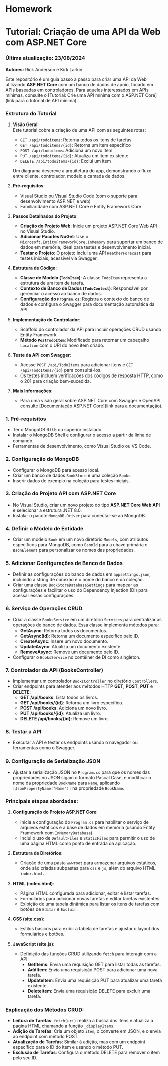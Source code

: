 # Homework
# Tutorial: Criação de uma API da Web com ASP.NET Core

### Última atualização: 23/08/2024  
**Autores:** Rick Anderson e Kirk Larkin

Este repositório é um guia passo a passo para criar uma API da Web utilizando **ASP.NET Core** com um banco de dados de apoio, focado em APIs baseadas em controladores. Para aqueles interessados em APIs mínimas, consulte o [Tutorial: Crie uma API mínima com o ASP.NET Core](link para o tutorial de API mínima).

### Estrutura do Tutorial

1. **Visão Geral**:  
   Este tutorial cobre a criação de uma API com as seguintes rotas:

   - `GET /api/todoitems`: Retorna todos os itens de tarefas
   - `GET /api/todoitems/{id}`: Retorna um item específico
   - `POST /api/todoitems`: Adiciona um novo item
   - `PUT /api/todoitems/{id}`: Atualiza um item existente
   - `DELETE /api/todoitems/{id}`: Exclui um item

   Um diagrama descreve a arquitetura do app, demonstrando o fluxo entre cliente, controlador, modelo e camada de dados.

2. **Pré-requisitos**:
   - Visual Studio ou Visual Studio Code (com o suporte para desenvolvimento ASP.NET e web)
   - Familiaridade com ASP.NET Core e Entity Framework Core

3. **Passos Detalhados do Projeto**:
   - **Criação do Projeto Web**: Inicie um projeto ASP.NET Core Web API no Visual Studio.
   - **Adicionar Pacotes NuGet**: Use o `Microsoft.EntityFrameworkCore.InMemory` para suportar um banco de dados em memória, ideal para testes e desenvolvimento inicial.
   - **Testar o Projeto**: O projeto inclui uma API `WeatherForecast` para testes iniciais, acessível via Swagger.

4. **Estrutura de Código**:
   - **Classe de Modelo (`TodoItem`)**: A classe `TodoItem` representa a estrutura de um item de tarefa.
   - **Contexto de Banco de Dados (`TodoContext`)**: Responsável por gerenciar o acesso ao banco de dados.
   - **Configuração do `Program.cs`**: Registra o contexto do banco de dados e configura o Swagger para documentação automática da API.

5. **Implementação do Controlador**:  
   - Scaffold do controlador da API para incluir operações CRUD usando Entity Framework.
   - **Método `PostTodoItem`**: Modificado para retornar um cabeçalho `Location` com o URI do novo item criado.

6. **Teste da API com Swagger**:
   - Acesse `POST /api/TodoItems` para adicionar itens e `GET /api/TodoItems/{id}` para consultá-los.
   - Os testes incluem verificações dos códigos de resposta HTTP, como o 201 para criação bem-sucedida.

7. **Mais Informações**:
   - Para uma visão geral sobre ASP.NET Core com Swagger e OpenAPI, consulte [Documentação ASP.NET Core](link para a documentação).
  

### 1. **Pré-requisitos**
   - Ter o MongoDB 6.0.5 ou superior instalado.
   - Instalar o MongoDB Shell e configurar o acesso a partir da linha de comando.
   - Ferramentas de desenvolvimento, como Visual Studio ou VS Code.

### 2. **Configuração do MongoDB**
   - Configurar o MongoDB para acesso local.
   - Criar um banco de dados `BookStore` e uma coleção `Books`.
   - Inserir dados de exemplo na coleção para testes iniciais.

### 3. **Criação do Projeto API com ASP.NET Core**
   - No Visual Studio, criar um novo projeto do tipo **ASP.NET Core Web API** e selecionar a estrutura .NET 8.0.
   - Instalar o pacote `MongoDB.Driver` para conectar-se ao MongoDB.

### 4. **Definir o Modelo de Entidade**
   - Criar um modelo `Book` em um novo diretório `Models`, com atributos específicos para MongoDB, como `BsonId` para a chave primária e `BsonElement` para personalizar os nomes das propriedades.

### 5. **Adicionar Configurações de Banco de Dados**
   - Definir as configurações do banco de dados em `appsettings.json`, incluindo a string de conexão e o nome do banco e da coleção.
   - Criar uma classe `BookStoreDatabaseSettings` para mapear as configurações e facilitar o uso do Dependency Injection (DI) para acessar essas configurações.

### 6. **Serviço de Operações CRUD**
   - Criar a classe `BooksService` em um diretório `Services` para centralizar as operações de banco de dados. Essa classe implementa métodos para:
     - **GetAsync**: Retorna todos os documentos.
     - **GetAsync(id)**: Retorna um documento específico pelo ID.
     - **CreateAsync**: Insere um novo documento.
     - **UpdateAsync**: Atualiza um documento existente.
     - **RemoveAsync**: Remove um documento pelo ID.
   - Configurar o `BooksService` no contêiner de DI como singleton.

### 7. **Controlador da API (BooksController)**
   - Implementar um controlador `BooksController` no diretório `Controllers`.
   - Criar endpoints para atender aos métodos HTTP **GET**, **POST**, **PUT** e **DELETE**:
     - **GET /api/books**: Lista todos os livros.
     - **GET /api/books/{id}**: Retorna um livro específico.
     - **POST /api/books**: Adiciona um novo livro.
     - **PUT /api/books/{id}**: Atualiza um livro.
     - **DELETE /api/books/{id}**: Remove um livro.

### 8. **Testar a API**
   - Executar a API e testar os endpoints usando o navegador ou ferramentas como o Swagger.

### 9. **Configuração de Serialização JSON**
   - Ajustar a serialização JSON no `Program.cs` para que os nomes das propriedades no JSON sigam o formato Pascal Case, e modificar o nome da propriedade `BookName` para `Name`, aplicando `[JsonPropertyName("Name")]` na propriedade `BookName`.



### Principais etapas abordadas:

1. **Configuração do Projeto ASP.NET Core**: 
   - Inicia a configuração do `Program.cs` para habilitar o serviço de arquivos estáticos e a base de dados em memória (usando Entity Framework com `InMemoryDatabase`).
   - Inclui o uso de `DefaultFiles` e `StaticFiles` para permitir o uso de uma página HTML como ponto de entrada da aplicação.

2. **Estrutura de Diretórios**:
   - Criação de uma pasta `wwwroot` para armazenar arquivos estáticos, onde são criadas subpastas para `css` e `js`, além do arquivo HTML `index.html`.

3. **HTML (index.html)**:
   - Página HTML configurada para adicionar, editar e listar tarefas.
   - Formulários para adicionar novas tarefas e editar tarefas existentes.
   - Exibição de uma tabela dinâmica para listar os itens de tarefas com botões de `Editar` e `Excluir`.

4. **CSS (site.css)**:
   - Estilos básicos para exibir a tabela de tarefas e ajustar o layout dos formulários e botões.

5. **JavaScript (site.js)**:
   - Definição das funções CRUD utilizando `fetch` para interagir com a API:
     - **GetItems**: Envia uma requisição GET para listar todas as tarefas.
     - **AddItem**: Envia uma requisição POST para adicionar uma nova tarefa.
     - **UpdateItem**: Envia uma requisição PUT para atualizar uma tarefa existente.
     - **DeleteItem**: Envia uma requisição DELETE para excluir uma tarefa.

### Explicação dos Métodos CRUD:
- **Leitura de Tarefas**: `fetch(uri)` realiza a busca dos itens e atualiza a página HTML chamando a função `_displayItems`.
- **Adição de Tarefas**: Cria um objeto `item`, o converte em JSON, e o envia ao endpoint com método POST.
- **Atualização de Tarefas**: Similar à adição, mas com um endpoint específico para o ID do item e usando o método PUT.
- **Exclusão de Tarefas**: Configura o método DELETE para remover o item pelo seu ID.





 
